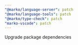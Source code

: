 ```yaml
---
"@marko/language-server": patch
"@marko/language-tools": patch
"@marko/type-check": patch
"marko-vscode": patch
---
```


Upgrade package dependencies
